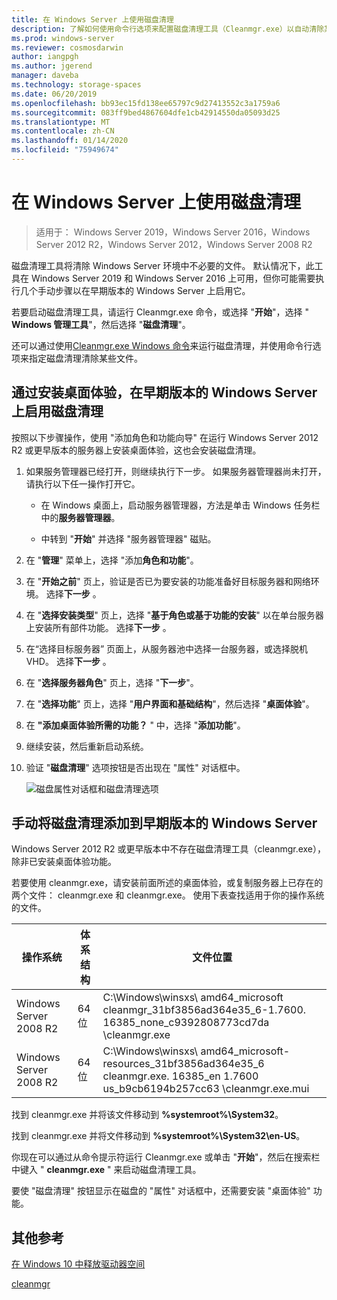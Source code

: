 ```yaml
---
title: 在 Windows Server 上使用磁盘清理
description: 了解如何使用命令行选项来配置磁盘清理工具（Cleanmgr.exe）以自动清除某些文件。
ms.prod: windows-server
ms.reviewer: cosmosdarwin
author: iangpgh
ms.author: jgerend
manager: daveba
ms.technology: storage-spaces
ms.date: 06/20/2019
ms.openlocfilehash: bb93ec15fd138ee65797c9d27413552c3a1759a6
ms.sourcegitcommit: 083ff9bed4867604dfe1cb42914550da05093d25
ms.translationtype: MT
ms.contentlocale: zh-CN
ms.lasthandoff: 01/14/2020
ms.locfileid: "75949674"
---
```

# <a name="using-disk-cleanup-on-windows-server"></a>在 Windows Server 上使用磁盘清理

> 适用于： Windows Server 2019，Windows Server 2016，Windows Server 2012 R2，Windows Server 2012，Windows Server 2008 R2

磁盘清理工具将清除 Windows Server 环境中不必要的文件。 默认情况下，此工具在 Windows Server 2019 和 Windows Server 2016 上可用，但你可能需要执行几个手动步骤以在早期版本的 Windows Server 上启用它。

若要启动磁盘清理工具，请运行 Cleanmgr.exe 命令，或选择 "**开始**"，选择 " **Windows 管理工具**"，然后选择 "**磁盘清理**"。

还可以通过使用[Cleanmgr.exe Windows 命令](../../administration/windows-commands/cleanmgr.md)来运行磁盘清理，并使用命令行选项来指定磁盘清理清除某些文件。

## <a name="enable-disk-cleanup-on-an-earlier-version-of-windows-server-by-installing-the-desktop-experience"></a>通过安装桌面体验，在早期版本的 Windows Server 上启用磁盘清理

按照以下步骤操作，使用 "添加角色和功能向导" 在运行 Windows Server 2012 R2 或更早版本的服务器上安装桌面体验，这也会安装磁盘清理。

1. 如果服务管理器已经打开，则继续执行下一步。 如果服务器管理器尚未打开，请执行以下任一操作打开它。

   - 在 Windows 桌面上，启动服务器管理器，方法是单击 Windows 任务栏中的**服务器管理器**。

   - 中转到 "**开始**" 并选择 "服务器管理器" 磁贴。

1. 在 "**管理**" 菜单上，选择 "添加**角色和功能**"。

1. 在 "**开始之前**" 页上，验证是否已为要安装的功能准备好目标服务器和网络环境。 选择**下一步** 。

1. 在 "**选择安装类型**" 页上，选择 "**基于角色或基于功能的安装**" 以在单台服务器上安装所有部件功能。 选择**下一步** 。

1. 在“选择目标服务器” 页面上，从服务器池中选择一台服务器，或选择脱机 VHD。 选择**下一步** 。

1. 在 "**选择服务器角色**" 页上，选择 "**下一步**"。

1. 在 "**选择功能**" 页上，选择 "**用户界面和基础结构**"，然后选择 "**桌面体验**"。

1. 在 **"添加桌面体验所需的功能？** " 中，选择 "**添加功能**"。

1. 继续安装，然后重新启动系统。

1. 验证 "**磁盘清理**" 选项按钮是否出现在 "属性" 对话框中。

   ![磁盘属性对话框和磁盘清理选项](media/diskpropswcleanup.png)

## <a name="manually-add-disk-cleanup-to-an-earlier-version-of-windows-server"></a>手动将磁盘清理添加到早期版本的 Windows Server

Windows Server 2012 R2 或更早版本中不存在磁盘清理工具（cleanmgr.exe），除非已安装桌面体验功能。

若要使用 cleanmgr.exe，请安装前面所述的桌面体验，或复制服务器上已存在的两个文件： cleanmgr.exe 和 cleanmgr.exe。 使用下表查找适用于你的操作系统的文件。

| 操作系统  | 体系结构  | 文件位置  |
| ----------------- | -------------- | --------------- |
| Windows Server 2008 R2 | 64 位 | C:\Windows\winsxs\ amd64_microsoft cleanmgr_31bf3856ad364e35_6-1.7600. 16385_none_c9392808773cd7da \cleanmgr.exe 
| Windows Server 2008 R2 | 64 位 | C:\Windows\winsxs\ amd64_microsoft-resources_31bf3856ad364e35_6 cleanmgr.exe. 16385_en 1.7600 us_b9cb6194b257cc63 \cleanmgr.exe.mui |

找到 cleanmgr.exe 并将该文件移动到 **%systemroot%\System32**。

找到 cleanmgr.exe 并将文件移动到 **%systemroot%\System32\en-US**。

你现在可以通过从命令提示符运行 Cleanmgr.exe 或单击 "**开始**"，然后在搜索栏中键入 " **cleanmgr.exe** " 来启动磁盘清理工具。

要使 "磁盘清理" 按钮显示在磁盘的 "属性" 对话框中，还需要安装 "桌面体验" 功能。

## <a name="additional-references"></a>其他参考

[在 Windows 10 中释放驱动器空间](https://support.microsoft.com/help/12425/windows-10-free-up-drive-space)

[cleanmgr](../../administration/windows-commands/cleanmgr.md)
